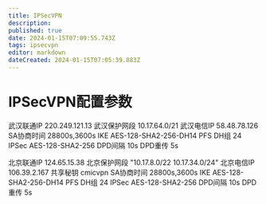 ```yaml
---
title: IPSecVPN
description: 
published: true
date: 2024-01-15T07:09:55.743Z
tags: ipsecvpn
editor: markdown
dateCreated: 2024-01-15T07:05:39.883Z
---
```


# IPSecVPN配置参数
武汉联通IP	220.249.121.13	武汉保护网段	10.17.64.0/21
武汉电信IP	58.48.78.126	
SA协商时间	28800s,3600s	IKE	AES-128-SHA2-256-DH14
PFS DH组	24	IPSec	AES-128-SHA2-256
DPD间隔	10s	DPD重传	5s

北京联通IP	124.65.15.38	北京保护网段	"10.17.8.0/22
10.17.34.0/24"
北京电信IP	106.39.2.167	共享秘钥	cmicvpn
SA协商时间	28800s,3600s	IKE	AES-128-SHA2-256-DH14
PFS DH组	24	IPSec	AES-128-SHA2-256
DPD间隔	10s	DPD重传	5s
			